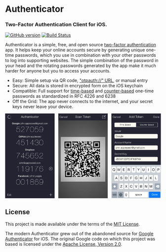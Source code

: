 # Authenticator
### Two-Factor Authentication Client for iOS.

[![GitHub version](https://badge.fury.io/gh/mattrubin%2Fauthenticator.svg)](http://badge.fury.io/gh/mattrubin%2Fauthenticator)
[![Build Status](https://travis-ci.org/mattrubin/authenticator.svg?branch=master)](https://travis-ci.org/mattrubin/authenticator)


Authenticator is a simple, free, and open source [two-factor authentication](https://en.wikipedia.org/wiki/Two-factor_authentication) app. It helps keep your online accounts secure by generating unique one-time passwords, which you use in combination with your other passwords to log into supporting websites. The simple combination of the password in your head and the rotating passwords generated by the app make it much harder for anyone but you to access your accounts.

- Easy: Simple setup via QR code, ["otpauth://" URL](https://code.google.com/p/google-authenticator/wiki/KeyUriFormat), or manual entry
- Secure: All data is stored in encrypted form on the iOS keychain
- Compatible: Full support for [time-based](https://tools.ietf.org/html/rfc6238) and [counter-based](https://tools.ietf.org/html/rfc4226) one-time passwords as standardized in RFC 4226 and 6238
- Off the Grid: The app never connects to the internet, and your secret keys never leave your device.

<img src="Screenshots/ScreenshotMain.png" width="160" alt="Authenticator Screenshot" /> &nbsp;
<img src="Screenshots/ScreenshotScanToken.png" width="160" alt="Authenticator Screenshot" /> &nbsp;
<img src="Screenshots/ScreenshotAddToken.png" width="160" alt="Authenticator Screenshot" />


## License

This project is made available under the terms of the [MIT License](http://opensource.org/licenses/MIT).

The modern Authenticator grew out of the abandoned source for [Google Authenticator](https://code.google.com/p/google-authenticator/) for iOS. The original Google code on which this project was based is licensed under the [Apache License, Version 2.0](https://www.apache.org/licenses/LICENSE-2.0).
